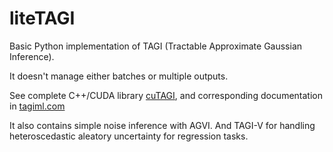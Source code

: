 # liteTAGI
Basic Python implementation of TAGI (Tractable Approximate Gaussian Inference).

It doesn't manage either batches or multiple outputs.

See complete C++/CUDA library [cuTAGI](https://github.com/lhnguyen102/cuTAGI), and corresponding documentation in [tagiml.com](www.tagiml.com)

It also contains simple noise inference with AGVI. And TAGI-V for handling heteroscedastic aleatory uncertainty for regression tasks.


